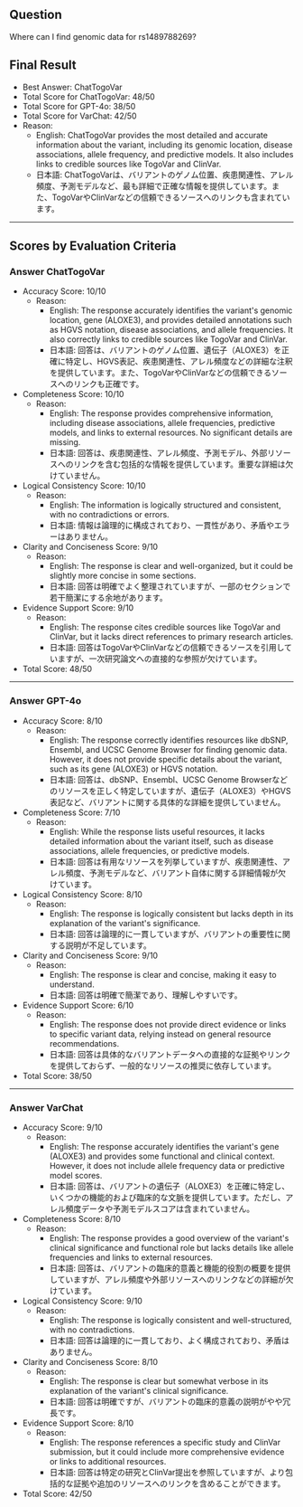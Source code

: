 ## Question

Where can I find genomic data for rs1489788269?

## Final Result

- Best Answer: ChatTogoVar
- Total Score for ChatTogoVar: 48/50
- Total Score for GPT-4o: 38/50
- Total Score for VarChat: 42/50
- Reason:
  - English: ChatTogoVar provides the most detailed and accurate information about the variant, including its genomic location, disease associations, allele frequency, and predictive models. It also includes links to credible sources like TogoVar and ClinVar.
  - 日本語: ChatTogoVarは、バリアントのゲノム位置、疾患関連性、アレル頻度、予測モデルなど、最も詳細で正確な情報を提供しています。また、TogoVarやClinVarなどの信頼できるソースへのリンクも含まれています。

---

## Scores by Evaluation Criteria

### Answer ChatTogoVar
- Accuracy Score: 10/10
  - Reason: 
    - English: The response accurately identifies the variant's genomic location, gene (ALOXE3), and provides detailed annotations such as HGVS notation, disease associations, and allele frequencies. It also correctly links to credible sources like TogoVar and ClinVar.
    - 日本語: 回答は、バリアントのゲノム位置、遺伝子（ALOXE3）を正確に特定し、HGVS表記、疾患関連性、アレル頻度などの詳細な注釈を提供しています。また、TogoVarやClinVarなどの信頼できるソースへのリンクも正確です。
- Completeness Score: 10/10
  - Reason: 
    - English: The response provides comprehensive information, including disease associations, allele frequencies, predictive models, and links to external resources. No significant details are missing.
    - 日本語: 回答は、疾患関連性、アレル頻度、予測モデル、外部リソースへのリンクを含む包括的な情報を提供しています。重要な詳細は欠けていません。
- Logical Consistency Score: 10/10
  - Reason: 
    - English: The information is logically structured and consistent, with no contradictions or errors.
    - 日本語: 情報は論理的に構成されており、一貫性があり、矛盾やエラーはありません。
- Clarity and Conciseness Score: 9/10
  - Reason: 
    - English: The response is clear and well-organized, but it could be slightly more concise in some sections.
    - 日本語: 回答は明確でよく整理されていますが、一部のセクションで若干簡潔にする余地があります。
- Evidence Support Score: 9/10
  - Reason: 
    - English: The response cites credible sources like TogoVar and ClinVar, but it lacks direct references to primary research articles.
    - 日本語: 回答はTogoVarやClinVarなどの信頼できるソースを引用していますが、一次研究論文への直接的な参照が欠けています。
- Total Score: 48/50

---

### Answer GPT-4o
- Accuracy Score: 8/10
  - Reason: 
    - English: The response correctly identifies resources like dbSNP, Ensembl, and UCSC Genome Browser for finding genomic data. However, it does not provide specific details about the variant, such as its gene (ALOXE3) or HGVS notation.
    - 日本語: 回答は、dbSNP、Ensembl、UCSC Genome Browserなどのリソースを正しく特定していますが、遺伝子（ALOXE3）やHGVS表記など、バリアントに関する具体的な詳細を提供していません。
- Completeness Score: 7/10
  - Reason: 
    - English: While the response lists useful resources, it lacks detailed information about the variant itself, such as disease associations, allele frequencies, or predictive models.
    - 日本語: 回答は有用なリソースを列挙していますが、疾患関連性、アレル頻度、予測モデルなど、バリアント自体に関する詳細情報が欠けています。
- Logical Consistency Score: 8/10
  - Reason: 
    - English: The response is logically consistent but lacks depth in its explanation of the variant's significance.
    - 日本語: 回答は論理的に一貫していますが、バリアントの重要性に関する説明が不足しています。
- Clarity and Conciseness Score: 9/10
  - Reason: 
    - English: The response is clear and concise, making it easy to understand.
    - 日本語: 回答は明確で簡潔であり、理解しやすいです。
- Evidence Support Score: 6/10
  - Reason: 
    - English: The response does not provide direct evidence or links to specific variant data, relying instead on general resource recommendations.
    - 日本語: 回答は具体的なバリアントデータへの直接的な証拠やリンクを提供しておらず、一般的なリソースの推奨に依存しています。
- Total Score: 38/50

---

### Answer VarChat
- Accuracy Score: 9/10
  - Reason: 
    - English: The response accurately identifies the variant's gene (ALOXE3) and provides some functional and clinical context. However, it does not include allele frequency data or predictive model scores.
    - 日本語: 回答は、バリアントの遺伝子（ALOXE3）を正確に特定し、いくつかの機能的および臨床的な文脈を提供しています。ただし、アレル頻度データや予測モデルスコアは含まれていません。
- Completeness Score: 8/10
  - Reason: 
    - English: The response provides a good overview of the variant's clinical significance and functional role but lacks details like allele frequencies and links to external resources.
    - 日本語: 回答は、バリアントの臨床的意義と機能的役割の概要を提供していますが、アレル頻度や外部リソースへのリンクなどの詳細が欠けています。
- Logical Consistency Score: 9/10
  - Reason: 
    - English: The response is logically consistent and well-structured, with no contradictions.
    - 日本語: 回答は論理的に一貫しており、よく構成されており、矛盾はありません。
- Clarity and Conciseness Score: 8/10
  - Reason: 
    - English: The response is clear but somewhat verbose in its explanation of the variant's clinical significance.
    - 日本語: 回答は明確ですが、バリアントの臨床的意義の説明がやや冗長です。
- Evidence Support Score: 8/10
  - Reason: 
    - English: The response references a specific study and ClinVar submission, but it could include more comprehensive evidence or links to additional resources.
    - 日本語: 回答は特定の研究とClinVar提出を参照していますが、より包括的な証拠や追加のリソースへのリンクを含めることができます。
- Total Score: 42/50